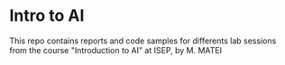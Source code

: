 # Intro to AI

This repo contains reports and code samples for differents lab sessions from the course "Introduction to AI" at ISEP, by M. MATEI
